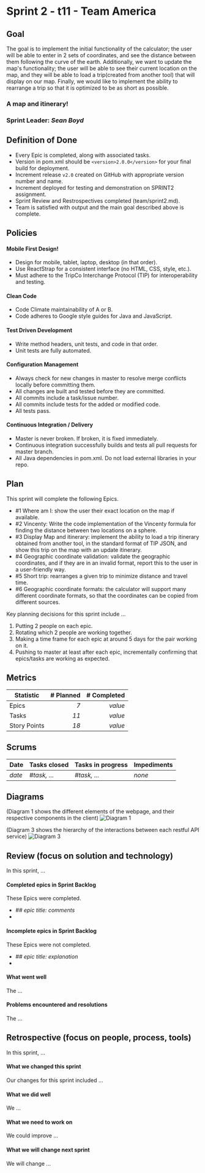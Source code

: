 # Sprint 2 - t11 - Team America

## Goal
The goal is to implement the initial functionality of the calculator; the user will be able to enter in 2 sets of coordinates, and see the distance between them following the curve of the earth. Additionally, we want to update the map's functionality; the user will be able to see their current location on the map, and they will be able to load a trip(created from another tool) that will display on our map. Finally, we would like to implement the ability to rearrange a trip so that it is optimized to be as short as possible.
### A map and itinerary!
### Sprint Leader: *Sean Boyd*

## Definition of Done

* Every Epic is completed, along with associated tasks.
* Version in pom.xml should be `<version>2.0.0</version>` for your final build for deployment.
* Increment release `v2.0` created on GitHub with appropriate version number and name.
* Increment deployed for testing and demonstration on SPRINT2 assignment.
* Sprint Review and Restrospectives completed (team/sprint2.md).
* Team is satisfied with output and the main goal described above is complete.


## Policies

#### Mobile First Design!
* Design for mobile, tablet, laptop, desktop (in that order).
* Use ReactStrap for a consistent interface (no HTML, CSS, style, etc.).
* Must adhere to the TripCo Interchange Protocol (TIP) for interoperability and testing.
#### Clean Code
* Code Climate maintainability of A or B.
* Code adheres to Google style guides for Java and JavaScript.
#### Test Driven Development
* Write method headers, unit tests, and code in that order.
* Unit tests are fully automated.
#### Configuration Management
* Always check for new changes in master to resolve merge conflicts locally before committing them.
* All changes are built and tested before they are committed.
* All commits include a task/issue number.
* All commits include tests for the added or modified code.
* All tests pass.
#### Continuous Integration / Delivery 
* Master is never broken.  If broken, it is fixed immediately.
* Continuous integration successfully builds and tests all pull requests for master branch.
* All Java dependencies in pom.xml.  Do not load external libraries in your repo. 


## Plan

This sprint will complete the following Epics.

* #1 Where am I: show the user their exact location on the map if available.
* #2 Vincenty: Write the code implementation of the Vincenty formula for finding the distance between two locations on a sphere.
* #3 Display Map and itinerary: implement the ability to load a trip itinerary obtained from another tool, in the standard format of TIP JSON, and show this trip on the map with an update itinerary. 
* #4 Geographic coordinate validation: validate the geographic coordinates, and if they are in an invalid format, report this to the user in a user-friendly way.
* #5 Short trip: rearranges a given trip to minimize distance and travel time.
* #6 Geographic coordinate formats: the calculator will support many different coordinate formats, so that the coordinates can be copied from different sources.

Key planning decisions for this sprint include ...
1. Putting 2 people on each epic.
2. Rotating which 2 people are working together.
3. Making a time frame for each epic at around 5 days for the pair working on it.
4. Pushing to master at least after each epic, incrementally confirming that epics/tasks are working as expected.

## Metrics

| Statistic | # Planned | # Completed |
| --- | ---: | ---: |
| Epics | *7* | *value* |
| Tasks |  *11*   | *value* | 
| Story Points |  *18*  | *value* | 


## Scrums

| Date | Tasks closed  | Tasks in progress | Impediments |
| :--- | :--- | :--- | :--- |
| *date* | *#task, ...* | *#task, ...* | *none* | 


## Diagrams

(Diagram 1 shows the different elements of the webpage, and their respective components in the client)
![Diagram 1](https://github.com/csucs314f19/t11/blob/Sprint2-Plan/team/images/Sprint2Components2.0.jpg)


(Diagram 3 shows the hierarchy of the interactions between each restful API service)
![Diagram 3](https://github.com/csucs314f19/t11/blob/Sprint2-Plan/team/images/serverHierarchy.jpg)


## Review (focus on solution and technology)

In this sprint, ...

#### Completed epics in Sprint Backlog 

These Epics were completed.

* *## epic title: comments*
* 

#### Incomplete epics in Sprint Backlog 

These Epics were not completed.

* *## epic title: explanation*
*

#### What went well

The ...


#### Problems encountered and resolutions

The ...


## Retrospective (focus on people, process, tools)

In this sprint, ...

#### What we changed this sprint

Our changes for this sprint included ...

#### What we did well

We ...

#### What we need to work on

We could improve ...

#### What we will change next sprint 

We will change ...
